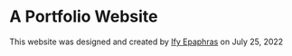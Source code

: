 # A Portfolio Website

This website was designed and created by [Ify Epaphras](https://epaphras.ng) on July 25, 2022
